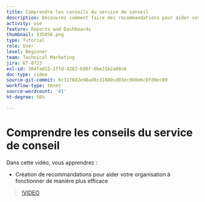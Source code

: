 ```yaml
---
title: Comprendre les conseils du service de conseil
description: Découvrez comment faire des recommandations pour aider votre entreprise à fonctionner plus efficacement en utilisant [!UICONTROL Analytics amélioré] dans Workfront.
activity: use
feature: Reports and Dashboards
thumbnail: 335056.png
type: Tutorial
role: User
level: Beginner
team: Technical Marketing
jira: KT-8723
exl-id: 304fad15-1ffd-4282-b90f-0be31b2a08c6
doc-type: video
source-git-commit: 6c31f8d2e98ad8cd1880cd03ec0b0e6c0fd9ec09
workflow-type: tm+mt
source-wordcount: '41'
ht-degree: 56%

---
```


# Comprendre les conseils du service de conseil

Dans cette vidéo, vous apprendrez :

* Création de recommandations pour aider votre organisation à fonctionner de manière plus efficace

>[!VIDEO](https://video.tv.adobe.com/v/335056/?quality=12&learn=on)
